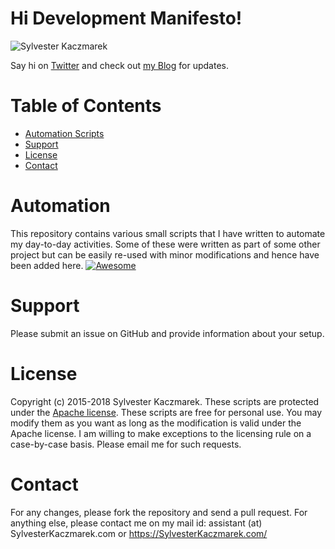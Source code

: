 # Hi Development Manifesto!
![Sylvester Kaczmarek](https://SylvesterKaczmarek.com/wp-content/uploads/2016/05/sylwester_kaczmarek_200x211_circle.png)

Say hi on [Twitter](https://twitter.com/SJKaczmarek) and check out [my Blog](https://SylvesterKaczmarek.com/blog/) for updates.

# Table of Contents
- [Automation Scripts](#automation)
- [Support](#support)
- [License](#license)
- [Contact](#contact)


# Automation 
This repository contains various small scripts that I have written to automate my day-to-day activities. Some of these were written as part of some other project but can be easily re-used with minor modifications and hence have been added here.
[![Awesome](https://cdn.rawgit.com/sindresorhus/awesome/d7305f38d29fed78fa85652e3a63e154dd8e8829/media/badge.svg)](https://github.com/sindresorhus/awesome)


# Support
Please submit an issue on GitHub and provide information about your setup.


# License
Copyright (c) 2015-2018 Sylvester Kaczmarek. These scripts are protected under the [Apache license](LICENSE). These scripts are free for personal use. You may modify them as you want as long as the modification is valid under the Apache license.
I am willing to make exceptions to the licensing rule on a case-by-case basis. Please email me for such requests.


# Contact 
For any changes, please fork the repository and send a pull request. For anything else, please contact me on my mail id: assistant (at) SylvesterKaczmarek.com or https://SylvesterKaczmarek.com/

